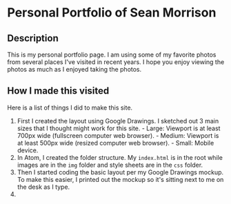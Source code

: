 # Personal Portfolio of Sean Morrison

## Description
This is my personal portfolio page. I am using some of my favorite photos from several places I've visited in recent years. I hope you enjoy viewing the photos as much as I enjoyed taking the photos.

## How I made this visited
Here is a list of things I did to make this site.
  1. First I created the layout using Google Drawings. I sketched out 3 main sizes that I thought might work for this site.
    - Large: Viewport is at least 700px wide (fullscreen computer web browser).
    - Medium: Viewport is at least 500px wide (resized computer web browser).
    - Small: Mobile device.
  2. In Atom, I created the folder structure. My `index.html` is in the root while images are in the `img` folder and style sheets are in the `css` folder.
  3. Then I started coding the basic layout per my Google Drawings mockup. To make this easier, I printed out the mockup so it's sitting next to me on the desk as I type.
  4. 
